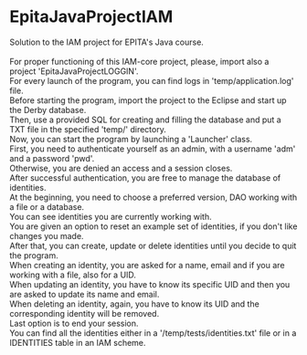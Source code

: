 # EpitaJavaProjectIAM
Solution to the IAM project for EPITA's Java course.
<br /><br />
For proper functioning of this IAM-core project, please, import also a project 'EpitaJavaProjectLOGGIN'.<br />
For every launch of the program, you can find logs in 'temp/application.log' file.<br />
Before starting the program, import the project to the Eclipse and start up the Derby database.<br />
Then, use a provided SQL for creating and filling the database and put a TXT file in the specified 'temp/' directory.<br />
Now, you can start the program by launching a 'Launcher' class.<br />
First, you need to authenticate yourself as an admin, with a username 'adm' and a password 'pwd'.<br />
Otherwise, you are denied an access and a session closes.<br />
After successful authentication, you are free to manage the database of identities.<br />
At the beginning, you need to choose a preferred version, DAO working with a file or a database.<br />
You can see identities you are currently working with.<br />
You are given an option to reset an example set of identities, if you don't like changes you made.<br />
After that, you can create, update or delete identities until you decide to quit the program.<br />
When creating an identity, you are asked for a name, email and if you are working with a file, also for a UID.<br />
When updating an identity, you have to know its specific UID and then you are asked to update its name and email.<br />
When deleting an identity, again, you have to know its UID and the corresponding identity will be removed.<br />
Last option is to end your session.<br />
You can find all the identities either in a '/temp/tests/identities.txt' file or in a IDENTITIES table in an IAM scheme.<br />
